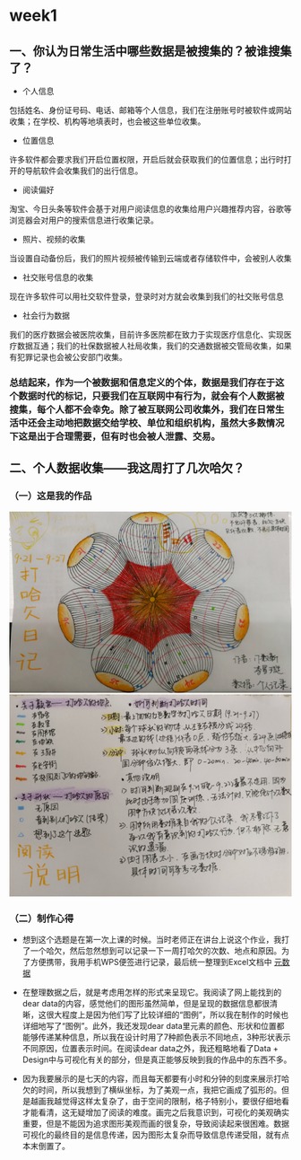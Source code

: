# week1

## 一、你认为日常生活中哪些数据是被搜集的？被谁搜集了？

- 个人信息

包括姓名、身份证号码、电话、邮箱等个人信息，我们在注册账号时被软件或网站收集；在学校、机构等地填表时，也会被这些单位收集。

- 位置信息

许多软件都会要求我们开启位置权限，开启后就会获取我们的位置信息；出行时打开的导航软件会收集我们的出行信息。
- 阅读偏好

淘宝、今日头条等软件会基于对用户阅读信息的收集给用户兴趣推荐内容，谷歌等浏览器会对用户的搜索信息进行收集记录。

- 照片、视频的收集

当设置自动备份后，我们的照片视频被传输到云端或者存储软件中，会被别人收集

- 社交账号信息的收集

现在许多软件可以用社交软件登录，登录时对方就会收集到我们的社交账号信息

- 社会行为数据

我们的医疗数据会被医院收集，目前许多医院都在致力于实现医疗信息化、实现医疗数据互通；我们的社保数据被人社局收集，我们的交通数据被交管局收集，如果有犯罪记录也会被公安部门收集。

### 总结起来，作为一个被数据和信息定义的个体，数据是我们存在于这个数据时代的标记，只要我们在互联网中有行为，就会有个人数据被搜集，每个人都不会幸免。除了被互联网公司收集外，我们在日常生活中还会主动地把数据交给学校、单位和组织机构，虽然大多数情况下这是出于合理需要，但有时也会被人泄露、交易。




## 二、个人数据收集——我这周打了几次哈欠？

### （一）这是我的作品
![第一张](https://github.com/starlee1998/homework/blob/master/%E5%BE%AE%E4%BF%A1%E5%9B%BE%E7%89%87_20190928103642.jpg)
![第二张](https://github.com/starlee1998/homework/blob/master/%E5%BE%AE%E4%BF%A1%E5%9B%BE%E7%89%87_20190928103707.jpg)

### （二）制作心得

- 想到这个选题是在第一次上课的时候。当时老师正在讲台上说这个作业，我打了一个哈欠，然后忽然想到可以记录一下一周打哈欠的次数、地点和原因。为了方便携带，我用手机WPS便签进行记录，最后统一整理到Excel文档中
[元数据](https://github.com/starlee1998/homework/blob/master/week1%E6%95%B0%E6%8D%AE.xlsx)

- 在整理数据之后，就是考虑用怎样的形式来呈现它。我阅读了网上能找到的dear data的内容，感觉他们的图形虽然简单，但是呈现的数据信息都很清晰，这很大程度上是因为他们写了比较详细的“图例”，所以我在制作的时候也详细地写了“图例”。此外，我还发现dear data里元素的颜色、形状和位置都能够传递某种信息，所以我在设计时用了7种颜色表示不同地点，3种形状表示不同原因，位置表示时间。在阅读dear data之外，我还粗略地看了Data + Design中与可视化有关的部分，但是真正能够反映到我的作品中的东西不多。

- 因为我要展示的是七天的内容，而且每天都要有小时和分钟的刻度来展示打哈欠的时间，所以我想到了横纵坐标，为了美观一点，我把它画成了弧形的。但是越画我越觉得这样太复杂了，由于空间的限制，格子特别小，要很仔细地看才能看清，这无疑增加了阅读的难度。画完之后我意识到，可视化的美观确实重要，但是不能因为追求图形美观而画的很复杂，导致阅读起来很困难。数据可视化的最终目的是信息传递，因为图形太复杂而导致信息传递受阻，就有点本末倒置了。




